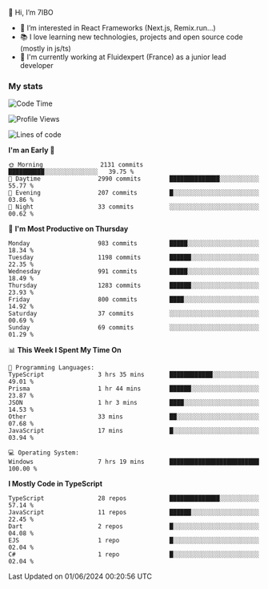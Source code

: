 👋 Hi, I’m 7IBO

- 👀 I’m interested in React Frameworks (Next.js, Remix.run...)
- 📚 I love learning new technologies, projects and open source code (mostly in js/ts)
- 💼 I'm currently working at Fluidexpert (France) as a junior lead developer

### My stats
<!--START_SECTION:waka-->
![Code Time](http://img.shields.io/badge/Code%20Time-633%20hrs%2035%20mins-blue)

![Profile Views](http://img.shields.io/badge/Profile%20Views-0-blue)

![Lines of code](https://img.shields.io/badge/From%20Hello%20World%20I%27ve%20Written-6.7%20million%20lines%20of%20code-blue)

**I'm an Early 🐤** 

```text
🌞 Morning                2131 commits        ██████████░░░░░░░░░░░░░░░   39.75 % 
🌆 Daytime                2990 commits        ██████████████░░░░░░░░░░░   55.77 % 
🌃 Evening                207 commits         █░░░░░░░░░░░░░░░░░░░░░░░░   03.86 % 
🌙 Night                  33 commits          ░░░░░░░░░░░░░░░░░░░░░░░░░   00.62 % 
```
📅 **I'm Most Productive on Thursday** 

```text
Monday                   983 commits         █████░░░░░░░░░░░░░░░░░░░░   18.34 % 
Tuesday                  1198 commits        ██████░░░░░░░░░░░░░░░░░░░   22.35 % 
Wednesday                991 commits         █████░░░░░░░░░░░░░░░░░░░░   18.49 % 
Thursday                 1283 commits        ██████░░░░░░░░░░░░░░░░░░░   23.93 % 
Friday                   800 commits         ████░░░░░░░░░░░░░░░░░░░░░   14.92 % 
Saturday                 37 commits          ░░░░░░░░░░░░░░░░░░░░░░░░░   00.69 % 
Sunday                   69 commits          ░░░░░░░░░░░░░░░░░░░░░░░░░   01.29 % 
```


📊 **This Week I Spent My Time On** 

```text
💬 Programming Languages: 
TypeScript               3 hrs 35 mins       ████████████░░░░░░░░░░░░░   49.01 % 
Prisma                   1 hr 44 mins        ██████░░░░░░░░░░░░░░░░░░░   23.87 % 
JSON                     1 hr 3 mins         ████░░░░░░░░░░░░░░░░░░░░░   14.53 % 
Other                    33 mins             ██░░░░░░░░░░░░░░░░░░░░░░░   07.68 % 
JavaScript               17 mins             █░░░░░░░░░░░░░░░░░░░░░░░░   03.94 % 

💻 Operating System: 
Windows                  7 hrs 19 mins       █████████████████████████   100.00 % 
```

**I Mostly Code in TypeScript** 

```text
TypeScript               28 repos            ██████████████░░░░░░░░░░░   57.14 % 
JavaScript               11 repos            ██████░░░░░░░░░░░░░░░░░░░   22.45 % 
Dart                     2 repos             █░░░░░░░░░░░░░░░░░░░░░░░░   04.08 % 
EJS                      1 repo              █░░░░░░░░░░░░░░░░░░░░░░░░   02.04 % 
C#                       1 repo              █░░░░░░░░░░░░░░░░░░░░░░░░   02.04 % 
```




 Last Updated on 01/06/2024 00:20:56 UTC
<!--END_SECTION:waka-->
